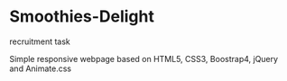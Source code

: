 # Smoothies-Delight
recruitment task 

Simple responsive webpage based on HTML5, CSS3, Boostrap4, jQuery and Animate.css
